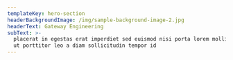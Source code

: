 ```yaml
---
templateKey: hero-section
headerBackgroundImage: /img/sample-background-image-2.jpg
headerText: Gateway Engineering
subText: >-
  placerat in egestas erat imperdiet sed euismod nisi porta lorem mollis aliquam
  ut porttitor leo a diam sollicitudin tempor id
---
```


